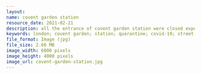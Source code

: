 ```yaml
---
layout: 
name: covent garden station
resource_date: 2021-02-21
description: all the entrance of covent garden station were closed expect a small one
keywords: london; covent garden; station; quarantine; covid-19; street; building; street view
file_format: Image (jpg)
file_size: 2.66 MB
image_width: 6000 pixels
image_height: 4000 pixels
image_url: covent-garden-station.jpg
---
```


